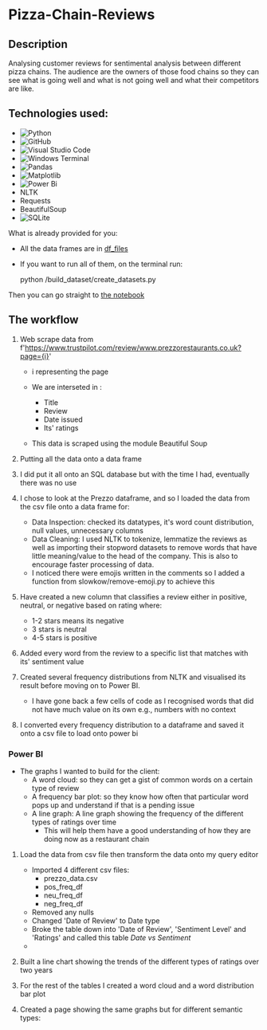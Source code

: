 # Pizza-Chain-Reviews

## Description
Analysing customer reviews for sentimental analysis between different pizza chains. The audience are the owners of those food chains so they can see what is going well and what is not going well and what their competitors are like.

## Technologies used:
- ![Python](https://img.shields.io/badge/python-3670A0?style=for-the-badge&logo=python&logoColor=ffdd54)
- ![GitHub](https://img.shields.io/badge/github-%23121011.svg?style=for-the-badge&logo=github&logoColor=white)
- ![Visual Studio Code](https://img.shields.io/badge/Visual%20Studio%20Code-0078d7.svg?style=for-the-badge&logo=visual-studio-code&logoColor=white)
- ![Windows Terminal](https://img.shields.io/badge/Windows%20Terminal-%234D4D4D.svg?style=for-the-badge&logo=windows-terminal&logoColor=white)
- ![Pandas](https://img.shields.io/badge/pandas-%23150458.svg?style=for-the-badge&logo=pandas&logoColor=white)
- ![Matplotlib](https://img.shields.io/badge/Matplotlib-%23ffffff.svg?style=for-the-badge&logo=Matplotlib&logoColor=black)
- ![Power Bi](https://img.shields.io/badge/power_bi-F2C811?style=for-the-badge&logo=powerbi&logoColor=black)
- NLTK
- Requests
- BeautifulSoup
- ![SQLite](https://img.shields.io/badge/sqlite-%2307405e.svg?style=for-the-badge&logo=sqlite&logoColor=white)

What is already provided for you:
- All the data frames are in [df_files](/df_files/)
- If you want to run all of them, on the terminal run: 

    python /build_dataset/create_datasets.py

Then you can go straight to [the notebook](pizza-chain-reviews/notebook_pizza)

## The workflow

1. Web scrape data from f'https://www.trustpilot.com/review/www.prezzorestaurants.co.uk?page={i}'
    - i representing the page
    - We are interseted in : 
        - Title
        - Review
        - Date issued
        - Its' ratings

    - This data is scraped using the module Beautiful Soup

2. Putting all the data onto a data frame
3. I did put it all onto an SQL database but with the time I had, eventually there was no use 
4. I chose to look at the Prezzo dataframe, and so I loaded the data from the csv file onto a data frame for:
    - Data Inspection: checked its datatypes, it's word count distribution, null values, unnecessary columns
    - Data Cleaning: I used NLTK to tokenize, lemmatize the reviews as well as importing their stopword datasets to remove words that have little meaning/value to the head of the company. This is also to encourage faster processing of data.
    - I noticed there were emojis written in the comments so I added a function from slowkow/remove-emoji.py to achieve this
5. Have created a new column that classifies a review either in positive, neutral, or negative based on rating where:
     - 1-2 stars means its negative
     - 3 stars is neutral
     - 4-5 stars is positive

6. Added every word from the review to a specific list that matches with its' sentiment value
7. Created several frequency distributions from NLTK and visualised its result before moving on to Power BI. 
    - I have gone back a few cells of code as I recognised words that did not have much value on its own e.g., numbers with no context
8. I converted every frequency distribution to a dataframe and saved it onto a csv file to load onto power bi

### Power BI 

- The graphs I wanted to build for the client:
    - A word cloud: so they can get a gist of common words on a certain type of review
    - A frequency bar plot: so they know how often that particular word pops up and understand if that is a pending issue
    - A line graph: A line graph showing the frequency of the different types of ratings over time
        - This will help them have a good understanding of how they are doing now as a restaurant chain

1. Load the data from csv file then transform the data onto my query editor
    - Imported 4 different csv files:
        - prezzo_data.csv
        - pos_freq_df
        - neu_freq_df
        - neg_freq_df
    - Removed any nulls
    - Changed 'Date of Review' to Date type
    - Broke the table down into 'Date of Review', 'Sentiment Level' and 'Ratings' and called this table *Date vs Sentiment*
    - 

2. Built a line chart showing the trends of the different types of ratings over two years

3. For the rest of the tables I created a word cloud and a word distribution bar plot

4. Created a page showing the same graphs but for different semantic types: 





